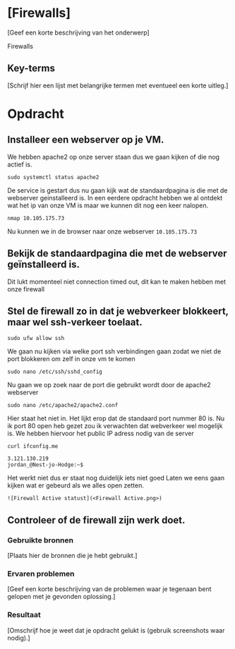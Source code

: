 # [Firewalls]
[Geef een korte beschrijving van het onderwerp]

Firewalls

## Key-terms
[Schrijf hier een lijst met belangrijke termen met eventueel een korte uitleg.]

# Opdracht
## Installeer een webserver op je VM.

We hebben apache2 op onze server staan dus we gaan kijken of die nog actief is.
~~~
sudo systemctl status apache2
~~~
De service is gestart dus nu gaan kijk wat de standaardpagina is die met de webserver geinstalleerd is.
In een eerdere opdracht hebben we al ontdekt wat het ip van onze VM is maar we kunnen dit nog een keer nalopen.
~~~
nmap 10.105.175.73
~~~
Nu kunnen we in de browser naar onze webserver `10.105.175.73`


## Bekijk de standaardpagina die met de webserver geïnstalleerd is.

Dit lukt momenteel niet connection timed out, dit kan te maken hebben met onze firewall

## Stel de firewall zo in dat je webverkeer blokkeert, maar wel ssh-verkeer toelaat.

~~~
sudo ufw allow ssh
~~~
We gaan nu kijken via welke port ssh verbindingen gaan zodat we niet de port blokkeren om zelf in onze vm te komen
~~~
sudo nano /etc/ssh/sshd_config
~~~

Nu gaan we op zoek naar de port die gebruikt wordt door de apache2 webserver

~~~
sudo nano /etc/apache2/apache2.conf
~~~
Hier staat het niet in.
Het lijkt erop dat de standaard port nummer 80 is.
Nu ik port 80 open heb gezet zou ik verwachten dat webverkeer wel mogelijk is.
We hebben hiervoor het public IP adress nodig van de server

~~~
curl ifconfig.me
~~~
~~~
3.121.130.219
jordan_@Nest-jo-Hodge:~$ 
~~~
Het werkt niet dus er staat nog duidelijk iets niet goed
Laten we eens gaan kijken wat er gebeurd als we alles open zetten.
~~~
![Firewall Active statust](<Firewall Active.png>)
~~~

## Controleer of de firewall zijn werk doet.


### Gebruikte bronnen
[Plaats hier de bronnen die je hebt gebruikt.]

### Ervaren problemen
[Geef een korte beschrijving van de problemen waar je tegenaan bent gelopen met je gevonden oplossing.]

### Resultaat
[Omschrijf hoe je weet dat je opdracht gelukt is (gebruik screenshots waar nodig).]
